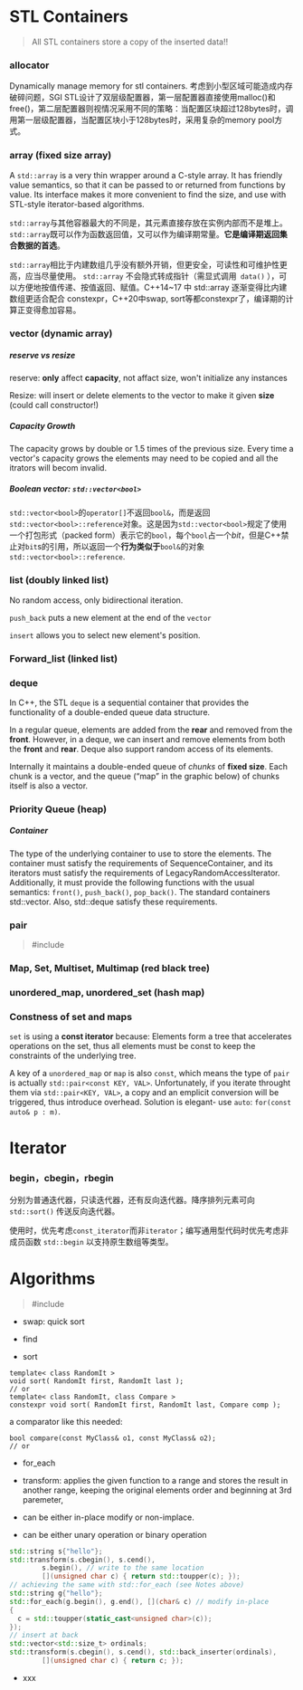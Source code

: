 # STL Containers

> All STL containers store a copy of the inserted data!!

### allocator

Dynamically manage memory for stl containers. 考虑到小型区域可能造成内存破碎问题，SGI STL设计了双层级配置器，第一层配置器直接使用malloc()和free()，第二层配置器则视情况采用不同的策略：当配置区块超过128bytes时，调用第一层级配置器，当配置区块小于128bytes时，采用复杂的memory pool方式。

### array (fixed size array)

A `std::array` is a very thin wrapper around a C-style array. It has friendly value semantics, so that it can be passed to or returned from functions by value. Its interface makes it more convenient to find the size, and use with STL-style iterator-based algorithms.

`std::array`与其他容器最大的不同是，其元素直接存放在实例内部而不是堆上。`std::array`既可以作为函数返回值，又可以作为编译期常量。**它是编译期返回集合数据的首选**。

`std::array`相比于内建数组几乎没有额外开销，但更安全，可读性和可维护性更高，应当尽量使用。 `std::array` 不会隐式转成指针（需显式调用` data()` ），可以方便地按值传递、按值返回、赋值。C++14~17 中 std::array 逐渐变得比内建数组更适合配合 constexpr，C++20中swap, sort等都constexpr了，编译期的计算正变得愈加容易。

### vector (dynamic array)

##### reserve vs resize

reserve: **only** affect **capacity**, not affact size, won't initialize any instances

Resize: will insert or delete elements to the vector to make it given **size** (could call constructor!)

##### Capacity Growth

The capacity grows by double or 1.5 times of the previous size. Every time a vector's capacity grows the elements may need to be copied and all the itrators will becom invalid.

##### Boolean vector: `std::vector<bool>`

`std::vector<bool>`的`operator[]`不返回`bool&`，而是返回`std::vector<bool>::reference`对象。这是因为`std::vector<bool>`规定了使用一个打包形式（packed form）表示它的`bool`，每个`bool`占一个*bit*，但是C++禁止对`bit`s的引用，所以返回一个**行为类似于**`bool&`的对象`std::vector<bool>::reference`.

### list (doubly linked list)

No random access, only bidirectional iteration.

`push_back` puts a new element at the end of the `vector` 

`insert` allows you to select new element's position.

### Forward_list (linked list)

### deque

In C++, the STL `deque` is a sequential container that provides the functionality of a double-ended queue data structure.

In a regular queue, elements are added from the **rear** and removed from the **front**. However, in a deque, we can insert and remove elements from both the **front** and **rear**. Deque also support random access of its elements.

Internally it maintains a double-ended queue of *chunks* of **fixed size**. Each chunk is a vector, and the queue (“map” in the graphic below) of chunks itself is also a vector.

### Priority Queue (heap)

##### Container

The type of the underlying container to use to store the elements. The container must satisfy the requirements of SequenceContainer, and its iterators must satisfy the requirements of LegacyRandomAccessIterator. Additionally, it must provide the following functions with the usual semantics: `front()`, `push_back()`, `pop_back()`. The standard containers std::vector. Also, std::deque satisfy these requirements.

### pair

> \#include <utility>

### Map, Set, Multiset, Multimap (red black tree)



### unordered_map, unordered_set (hash map)



### Constness of set and maps

`set` is using a **const iterator** because: Elements form a tree that accelerates operations on the set, thus all elements must be const to keep the constraints of the underlying tree.

A key of a `unordered_map` or `map` is also `const`, which means the type of `pair` is actually `std::pair<const KEY, VAL>`. Unfortunately, if you iterate throught them via `std::pair<KEY, VAL>`, a copy and an emplicit conversion will be triggered, thus introduce overhead. Solution is elegant- use `auto`: `for(const auto& p : m)`.



# Iterator

### begin，cbegin，rbegin

分别为普通迭代器，只读迭代器，还有反向迭代器。降序排列元素可向 `std::sort()` 传送反向迭代器。

使用时，优先考虑`const_iterator`而非`iterator`；编写通用型代码时优先考虑非成员函数 `std::begin` 以支持原生数组等类型。



# Algorithms

> \#include <algorithm>

- swap: quick sort

- find

- sort

 ```
template< class RandomIt >
void sort( RandomIt first, RandomIt last );
// or
template< class RandomIt, class Compare >
constexpr void sort( RandomIt first, RandomIt last, Compare comp );
 ```

 a comparator like this needed:

 ```
bool compare(const MyClass& o1, const MyClass& o2);
// or 
 
 ```

- for_each

- transform: applies the given function to a range and stores the result in another range, keeping the original elements order and beginning at 3rd paremeter, 

 - can be either in-place modify or non-implace.
 - can be either unary operation or binary operation

 ```c++
 std::string s{"hello"};
 std::transform(s.cbegin(), s.cend(),
         s.begin(), // write to the same location
         [](unsigned char c) { return std::toupper(c); });
 // achieving the same with std::for_each (see Notes above)
 std::string g{"hello"};
 std::for_each(g.begin(), g.end(), [](char& c) // modify in-place
 {
   c = std::toupper(static_cast<unsigned char>(c));
 });
 // insert at back
 std::vector<std::size_t> ordinals;
 std::transform(s.cbegin(), s.cend(), std::back_inserter(ordinals),
         [](unsigned char c) { return c; });
 ```

  

- xxx

